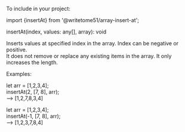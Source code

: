 To include in your project:

import {insertAt} from '@writetome51/array-insert-at';

insertAt(index, values: any[], array): void

Inserts values at specified index in the array.   Index can be negative or positive.   
It does not remove or replace any existing items in the array.  It only increases the length.   

Examples:

let arr = [1,2,3,4];   
insertAt(2, [7, 8], arr);  
--> [1,2,7,8,3,4]

let arr = [1,2,3,4];   
insertAt(-1, [7, 8], arr);  
--> [1,2,3,7,8,4]